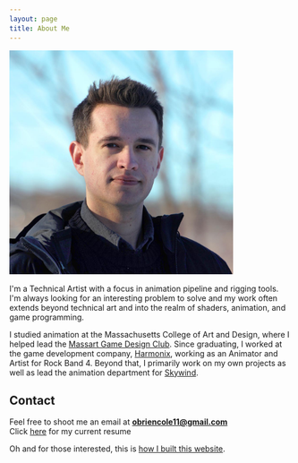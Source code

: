 ```yaml
---
layout: page
title: About Me
---
```

<img src="/blog/assets/about/newProfile2017_compressed.jpg" alt="ProfilePic" style="width: 400px;"/>

I'm a Technical Artist with a focus in animation pipeline and rigging tools. I'm always looking for an interesting problem to solve and my work often extends beyond technical art and into the realm of shaders, animation, and game programming.

I studied animation at the Massachusetts College of Art and Design, where I helped lead the [Massart Game Design Club](https://www.facebook.com/groups/Massart.GDC/). Since graduating, I worked at the game development company, [Harmonix](http://www.harmonixmusic.com/), working as an Animator and Artist for Rock Band 4. Beyond that, I primarily work on my own projects as well as lead the animation department for [Skywind](https://www.youtube.com/watch?v=PewuaPKnhnc).




## Contact

Feel free to shoot me an email at **obriencole11@gmail.com** <br/>
Click [here](http://obriencole11.github.io/portfolio/img/resume.pdf) for my current resume

Oh and for those interested, this is [how I built this website](/2017/07/31/how_i_built_this_website).


